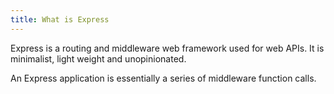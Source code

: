 ```yaml
---
title: What is Express
---
```


Express is a routing and middleware web framework used for web APIs.
It is minimalist, light weight and unopinionated.

An Express application is essentially a series of middleware function calls.
